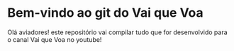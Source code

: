 # Bem-vindo ao git do Vai que Voa #

Olá aviadores! este repositório vai compilar tudo que for desenvolvido para o canal Vai que Voa no youtube!
